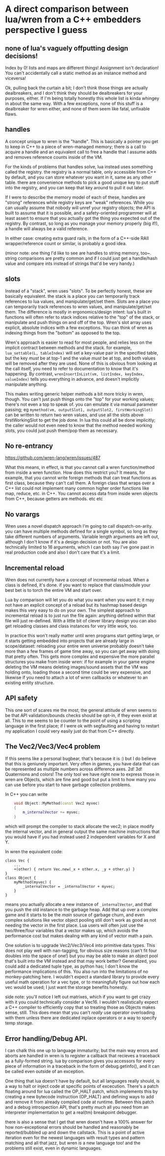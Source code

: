 # A direct comparison between lua/wren from a C++ embedders perspective I guess

## none of lua's vaguely offputting design decisions!

Index by 0! lists and maps are different things! Assignment isn't declaration!
You can't accidentally call a static method as an instance method and
viceversa!

Ok, pulling back the curtain a bit; I don't think those things are actually
dealbreakers, and I don't think they should be dealbreakers for your purposes,
either. If I'm being totally honestly this whole list is kinda whingey in about
the same way. With a few exceptions, none of this stuff is a dealbreaker for
wren either, and none of them seem like fatal, unfixable flaws.

## handles

A concept unique to wren is the "handle". This is basically a pointer you get
to keep in C++ to a piece of wren-managed memory; there is a call to acquire a
handle and an equivalent call to free a handle that I assume adds and removes
reference counts inside of the VM.

For the kinds of problems that handles solve, lua instead uses something called
the registry. the registry is a normal table, only accessible from C++ by
default, and you can store whatever you want in it, same as any other table.
there are convenience methods to pick a good unique key to put stuff into the
registry, and you can keep that key around to pull it out later.

If I were to describe the memory model of each of these, handles are "strong"
references while registry keys are "weak" references. While you can usually
assume that nobody will unref your registry objects; the API is built to assume
that it is possible, and a safety-oriented programmer will at least assert to
ensure that you actually got the thing you expected out of the registry. By
contrast, so long as you manage your memory properly (big if!), a handle will
always be a valid reference.

In either case: creating extra guard rails, in the form of a C++-side RAII
wrapper/reference count or similar, is probably a good idea.

(minor note: one thing I'd like to see are handles to string memory, too~.
string comparisons are pretty common and if I could just get a handle/hash
value and compare ints instead of strings that'd be very handy.)

## slots

Instead of a "stack", wren uses "slots". To be perfectly honest, these are
basically equivalent. the stack is a place you can temporarily track references
to lua values, and manipulate/get/set them. Slots are a place you can
temporarily track references to wren values, and manipulate/get/set them. The
difference is mostly in ergonomics/design intent: lua's built in functions will
often refer to stack indices relative to the "top" of the stack, or manipulate
and push things on and off of the top. Wren's slot array uses explicit,
absolute indices with a few exceptions. You can think of wren as indexing
things from the "bottom" as opposed to the top.

Wren's approach is easier to read for most people, and relies less on the
implicit contract between methods and the stack. for example, `lua_settable(L,
tableIndex)` will set a key-value pair in the specified table, but the key
_must_ be at top-1 and the value _must_ be at top, and both values will be
removed after they are used. None of this is obvious from looking at the call
itself, you need to refer to documentation to know that it's happening. By
contrast, `wrenInsertInList(vm, listIndex, keyIndex, valueIndex)` tells you
everything in advance, and doesn't implicitly manipulate anything.

This makes writing generic helper methods a bit more tricky in wren, though.
You can't just push things onto the "top" for your working values; there's not
even a top to speak of. you can emulate it via manual parameter passing; eg
`mymethod(vm, outputSlot1, outputSlot2, firstWorkingSlot)` can be written to
return two wren values, and use all the slots above firstWorkingSlot to get the
job done. In lua this could all be done implicitly; the caller would not even
need to know that the method needed working slots, you could just push them/pop them
as necessary.

## No re-entrancy

https://github.com/wren-lang/wren/issues/487

What this means, in effect, is that you cannot call a wren function/method from
inside a wren function. How does this restrict you? It means, for example, that
you cannot write foreign methods that can treat functions as first class,
because they can't call them. A foreign class that wraps over a C++ list could
not implement many common higher order functions like map, reduce, etc. in C++.
You cannot access data from inside wren objects from C++, because getters are
methods. etc etc

## No varargs

Wren uses a novel dispatch approach I'm going to call dispatch-on-arity. you
can have multiple methods defined for a single symbol, so long as they take
different numbers of arguments. Variable length arguments are left out,
although I don't know if it's a design decision or not. You are also
technically limited to 16 arguments, which I can both say I've gone past in
real production code and also I don't care that it's a limit.

## Incremental reload

Wren does not currently have a concept of incremental reload. When a class is
defined, it's done. if you want to replace that class/module your best bet is
to torch the entire VM and start over.

Lua by comparison will let you do what you want when you want it; it may not
have an explicit concept of a reload but its hashmap based design makes this
very easy to do on your own. The simplest approach to incremental reload is to
just run the file again: anything defined within that file will just
re-defined. With a little bit of clever library design you can also get
reloading classes and class instances for very little work, too.

In practice this won't really matter until wren programs start getting large,
or it starts getting embedded into projects that are already large in
scope/dataset: reloading your entire wren universe probably doesn't take more
than a few frames of game time away, so you can get away with doing that pretty
often. This gets more complex and expensive the more parallel structures you
make from inside wren: if for example in your game engine deleting the VM means
deleting images/sound assets that the VM was holding onto, loading those a
second time could be very expensive, and likewise if you need to attach a lot
of wren callbacks or whatever to an existing entity structure.

## API safety

This one sort of scares me the most; the general attitude of wren seems to be
that API validation/bounds checks should be opt-in, if they even exist at all.
This to me seems to be counter to the point of using a scripting language in
the first place; if I were ok with segfaulting and having to restart my
application I could very easily just do that from C++ directly.

## The Vec2/Vec3/Vec4 problem

If this seems like a personal bugbear, that's because it is :) but I do believe
that this is geniunely important. Very often in games, you have data that can
be represented as multiple numbers across difference axes. 2d! 3d! Quaternions
and colors! The only tool we have right now to express those in wren are
Objects, which are fine and good but put a limit to how many you can use before
you start to have garbage collection problems.

In C++ you can write
```cpp
	void Object::MyMethod(const Vec2 myvec)
	{
		m_internalVector += myvec;
	}
```
which will prompt the compiler to stack allocate the vec2; in place modify the
internal vector, and in general output the same machine instructions that you
would have if you had instead used 2 independent variables for X and Y.

In wren the equivalent code:
```wren
class Vec {
	...
	+(other) { return Vec.new(_x + other.x, _y + other.y) }
}
class Object {
	myMethod(myvec) {
		_internalVector = _internalVector + myvec;
	}
}
```
means you actually allocate a new instance of `_internalVector`, and that you
push the old instance to the garbage heap. Add that up over a complex game and
it starts to be the _main_ source of garbage churn, and even complex solutions
like vector object pooling still don't work as good as not needing the vector
in the first place. Lua users will often just use the two/three/four variables
that a vector makes up, which avoids the performance cost but makes dealing
with any kind of vector math a pain.

One solution is to upgrade Vec2/Vec3/Vec4 into primitive data types. This does
not play well with nan-tagging, for obvious size reasons (can't fit four
doubles into the space of one!) but you may be able to make an object pool
that's built into the VM instead and that may work better? Generalized, you
could add a dedicated tuple type, as python has; I don't know the performance
implications of this. You also run into the limitations of no monkey-patching
here. I wouldn't expect a standard library to provide every useful math
operation for a vec type, or to meaningfully figure out how each vec would be
used; I just want the storage benefits honestly.

side note: you'll notice I left out matrixes, which if you want to get crazy
with it you could technically consider a Vec16. I wouldn't realistically expect
a C++ compiler to efficiently copy that so treating those as Objects makes
sense, still. This does mean that you can't _really_ use operator overloading
with them unless there are dedicated inplace operators or a way to specify temp
storage.

## Error handling/Debug API.

I can chalk this one up to language immaturity; but the main way errors and
aborts are handled in wren is to register a callback that recieves a traceback
as a fully-formed string. lua by comparison gives you accessors for every piece
of information in a traceback in the form of debug.getinfo(), and it can be
called even outside of an exception.

One thing that lua doesn't have by default, but all languages really should, is
a way to halt or inject code at specific points of excecution. There's a patch
floating around for lua called the OP_HALT patch, which implements this by
creating a new bytecode instruction (OP_HALT) and defining ways to add and
remove it from already compiled code at runtime. Between this patch and a debug
introspection API, that's pretty much all you need from an interpreter
implementation to get a real(tm) breakpoint debugger.

there is also a sense that I get that wren doesn't have a 100% answer for how
non-exceptional errors should be handled and reasonably be reported/bubbled up
and down the callstack. This is a point of active iteration even for the newest
languages with result types and pattern matching and all that jazz, but wren is
a new language too! and the problems still exist, even in dynamic languages.
